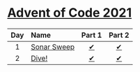 [Advent of Code 2021](https://adventofcode.com/2021)
====================================================

|Day  |Name                 |Part 1                       |Part 2                       |
|:---:|:--------------------|:---------------------------:|:---------------------------:|
|1    |[Sonar Sweep](Day1)  |[&#10004;](./Day1/Part1.kts) |[&#10004;](./Day1/Part2.kts) |
|2    |[Dive!](Day2)        |[&#10004;](./Day2/Part1.kts) |[&#10004;](./Day2/Part2.kts) |

[Day1]: https://adventofcode.com/2021/day/1
[Day2]: https://adventofcode.com/2021/day/2
